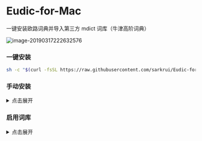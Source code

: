 # Eudic-for-Mac
一键安装欧路词典并导入第三方 mdict 词库（牛津高阶词典）

![image-20190317222632576](https://i.imgur.com/QUPZKPt.png)

### 一键安装

```bash
sh -c "$(curl -fsSL https://raw.githubusercontent.com/sarkrui/Eudic-for-Mac/master/Eudic)"
```



### 手动安装

<details>
  <summary>点击展开</summary>

  1. 克隆库
  > git clone https://github.com/sarkrui/Eudic-for-Mac.git
2. 更改工作路径

  > cd Eudic-for-Mac
3. 执行脚本

  > chmod +x Eudic && ./Eudic
4. 添加第三方 mdict 词典
  - 下载 [牛津高阶 mdict 词库](https://github.com/sarkrui/Eudic-for-Mac/releases/download/1.0.1/Oxford_mdict.zip) 
  -  解压压缩包
  -  将 `mdict` 文件拖拽进欧路词典的`词典管理`页面
  </details>

### 启用词库

<details>
  <summary>点击展开</summary>
  <img src="https://i.imgur.com/Xy9lUcB.png" alt="image-20200818182209777" style="zoom:40%;" />
  <img src="https://i.imgur.com/K8JDSud.png" alt="image-20200818182352595" style="zoom:40%;" />
</details>





